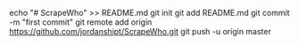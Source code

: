 echo "# ScrapeWho" >> README.md
git init
git add README.md
git commit -m "first commit"
git remote add origin https://github.com/jordanshipt/ScrapeWho.git
git push -u origin master
